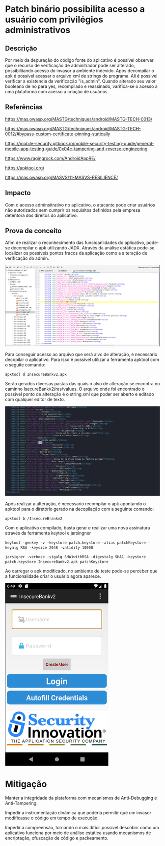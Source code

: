 # Patch binário possibilita acesso a usuário com privilégios administrativos

## Descrição

Por meio da depuração do código fonte do aplicativo é possível observar que o recurso de verificação de adminitrador pode ser alterado, possibilitando acesso do invasor a ambiente indevido. Após decompilar o apk é possível acessar o arquivo xml de strings do programa. Ali é possivel verificar a existencia da verificação "is_admin". Quando alterado seu valor booleano de no para yes, recompilado e reassinado, varifica-se o acesso a uma plataforma com acesso a criação de usuários.   

## Referências 

https://mas.owasp.org/MASTG/techniques/android/MASTG-TECH-0013/

https://mas.owasp.org/MASTG/techniques/android/MASTG-TECH-0012/#bypass-custom-certificate-pinning-statically

https://mobile-security.gitbook.io/mobile-security-testing-guide/general-mobile-app-testing-guide/0x04c-tampering-and-reverse-engineering

https://www.ragingrock.com/AndroidAppRE/

https://apktool.org/

https://mas.owasp.org/MASVS/11-MASVS-RESILIENCE/

## Impacto

Com o acesso adminsitrativo no aplicativo, o atacante pode criar usuários não autorizados sem cumprir os requisitos definidos pela empresa detentora dos direitos do aplicativo.

## Prova de conceito

Afim de realizar o reconhecimento das funcioanlidades do aplicativo, pode-se decompilar o apk utilizando JADX. Através da análise estática pode-se localizar os possíveis pontos fracos da aplicação como a alteração de verificação do admin. 

![jadx_analise](.img/jadx_analise.png)


Para conseguir acesso ao arquivo que será alvo de alteração, é necessário decopilar o aplicativo. Para isso é possível utilizar a ferramenta apktool com o seguite comando:

```
apktool d InsecureBankv2.apk
```

Serão gerados diversas pastas das quais o alvo de alteração se encontra no caminho IsecureBankv2/res/values. O arquivo onde foi encontrado o possível ponto de alteração é o string.xml que poder ser aberto e editado com qualquer editor de texto. 

![string_adm](.img/string_adm.png)

Após realizar a alteração, é necessario recompilar o apk apontando o apktool para o diretório gerado na decopilação com a seguinte comando:

```
apktool b /InsecureBrankv2
```

Com o aplicativo compilado, basta gerar e realizar uma nova assinatura através da ferramenta keytool e jarsingner 

```
keytool -genkey -v -keystore patch.keystore -alias patchKeystore -keyalg RSA -keysize 2048 -validity 10000 
```

```
jarsigner -verbose -sigalg SHA1withRSA -digestalg SHA1 -keystore patch.keystore InsecureBankv2.apk patchKeystore
```
Ao carregar o apk modificado, no ambiente de teste pode-se perceber que a funcionalidade criar o usuário agora aparece. 

![app_admin](.img/app_admin.png)

# Mitigação

Manter a integridade da plataforma com mecanismos de Anti-Debugging e Anti-Tampering.

Impedir a instrumentação dinâmica que poderia permitir que um invasor modificasse o código em tempo de execução.

Impedir a compreensão, tornando o mais difícil possível descobrir como um aplicativo funciona por meio de análise estática usando mecanismos de encriptação, ofuscação de código e packeamento.



